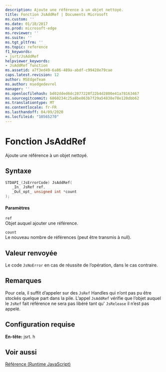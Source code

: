 ```yaml
---
description: Ajoute une référence à un objet nettoyé.
title: Fonction JsAddRef | Documents Microsoft
ms.custom: ''
ms.date: 01/18/2017
ms.prod: microsoft-edge
ms.reviewer: ''
ms.suite: ''
ms.tgt_pltfrm: ''
ms.topic: reference
f1_keywords:
- jsrt/JsAddRef
helpviewer_keywords:
- JsAddRef function
ms.assetid: a7f3ed49-6a86-489a-abdf-c99428e79cae
caps.latest.revision: 12
author: MSEdgeTeam
ms.author: msedgedevrel
manager: ''
ms.openlocfilehash: bd02dded6dc2877228f22b4d2800e41a78163467
ms.sourcegitcommit: 6860234c25a8be863b7f29a54838e78e120dbb62
ms.translationtype: MT
ms.contentlocale: fr-FR
ms.lasthandoff: 04/09/2020
ms.locfileid: "10565270"
---
```

# Fonction JsAddRef
Ajoute une référence à un objet nettoyé.  
  
## Syntaxe  
  
```cpp  
STDAPI_(JsErrorCode) JsAddRef(  
   _In_ JsRef ref,  
   _Out_opt_ unsigned int *count  
);  
```  
  
#### Paramètres  
 `ref`  
 Objet auquel ajouter une référence.  
  
 `count`  
 Le nouveau nombre de références (peut être transmis à null).  
  
## Valeur renvoyée  
 Le code `JsNoError` en cas de réussite de l’opération, dans le cas contraire.  
  
## Remarques  
 Pour cela, il suffit d’appeler sur des `JsRef` Handles qui n’ont pas pu être stockés quelque part dans la pile. L’appel `JsAddRef` vérifie que l’objet auquel le `JsRef` fait référence ne sera pas libéré tant qu' `JsRelease` il n’est pas appelé.  
  
## Configuration requise  
 **En-tête:** jsrt. h  
  
## Voir aussi  
 [Référence (Runtime JavaScript)](../chakra-hosting/reference-javascript-runtime.md)